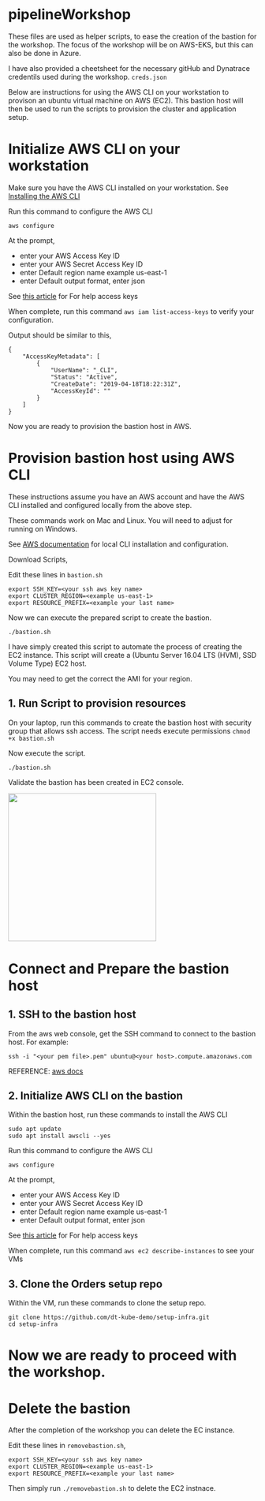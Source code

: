 # pipelineWorkshop

These files are used as helper scripts, to ease the creation of the bastion for the workshop.
The focus of the workshop will be on AWS-EKS, but this can also be done in Azure.

I have also provided a cheetsheet for the necessary gitHub and Dynatrace credentils used during the workshop.
```creds.json```

Below are instructions for using the AWS CLI on your workstation to provison an ubuntu virtual machine on AWS (EC2). This bastion host will then be used to run the scripts to provision the cluster and application setup.

# Initialize AWS CLI on your workstation

Make sure you have the AWS CLI installed on your workstation.
See [Installing the AWS CLI](https://docs.aws.amazon.com/cli/latest/userguide/cli-chap-install.html)

Run this command to configure the AWS CLI 
```
aws configure
```

At the prompt, 
* enter your AWS Access Key ID
* enter your AWS Secret Access Key ID
* enter Default region name example us-east-1
* enter Default output format, enter json

See [this article](https://aws.amazon.com/blogs/security/wheres-my-secret-access-key/) for For help access keys

When complete, run this command ```aws iam list-access-keys``` to verify your configuration.

Output should be similar to this,

```
{
    "AccessKeyMetadata": [
        {
            "UserName": "_CLI",
            "Status": "Active",
            "CreateDate": "2019-04-18T18:22:31Z",
            "AccessKeyId": ""
        }
    ]
}
```

Now you are ready to provision the bastion host in AWS.

# Provision bastion host using AWS CLI

These instructions assume you have an AWS account and have the AWS CLI installed and configured locally from the above step.

These commands work on Mac and Linux.  You will need to adjust for running on Windows.

See [AWS documentation](https://docs.aws.amazon.com/cli/latest/userguide/cli-chap-welcome.html) for local CLI installation and configuration.

Download Scripts,

Edit these lines in ```bastion.sh```

```
export SSH_KEY=<your ssh aws key name>
export CLUSTER_REGION=<example us-east-1>
export RESOURCE_PREFIX=<example your last name>
```

Now we can execute the prepared script to create the bastion.
```
./bastion.sh
```
I have simply created this script to automate the process of creating the EC2 instance.
This script will create a (Ubuntu Server 16.04 LTS (HVM), SSD Volume Type) EC2 host.

You may need to get the correct the AMI for your region.

## 1. Run Script to provision resources 

On your laptop, run this commands to create the bastion host with security group that allows ssh access.
The script needs execute permissions ```chmod +x bastion.sh```

Now execute the script.
```
./bastion.sh
```
Validate the bastion has been created in EC2 console.

<img src="images/ec2-image.png" width="300"/>


# Connect and Prepare the bastion host 

## 1. SSH to the bastion host 

From the aws web console, get the SSH command to connect to the bastion host. For example:
```
ssh -i "<your pem file>.pem" ubuntu@<your host>.compute.amazonaws.com
```

REFERENCE: [aws docs](https://docs.aws.amazon.com/AWSEC2/latest/UserGuide/AccessingInstances.html?icmpid=docs_ec2_console)

## 2. Initialize AWS CLI on the bastion

Within the bastion host, run these commands to install the AWS CLI 
```
sudo apt update
sudo apt install awscli --yes
```

Run this command to configure the AWS CLI 
```
aws configure
```

At the prompt, 
* enter your AWS Access Key ID
* enter your AWS Secret Access Key ID
* enter Default region name example us-east-1
* enter Default output format, enter json

See [this article](https://aws.amazon.com/blogs/security/wheres-my-secret-access-key/) for For help access keys

When complete, run this command ```aws ec2 describe-instances``` to see your VMs

## 3. Clone the Orders setup repo

Within the VM, run these commands to clone the setup repo.

```
git clone https://github.com/dt-kube-demo/setup-infra.git
cd setup-infra
```
# Now we are ready to proceed with the workshop.

# Delete the bastion

After the completion of the workshop you can delete the EC instance.

Edit these lines in ```removebastion.sh```,
```
export SSH_KEY=<your ssh aws key name>
export CLUSTER_REGION=<example us-east-1>
export RESOURCE_PREFIX=<example your last name>
```

Then simply run ```./removebastion.sh``` to delete the EC2 instnace.
